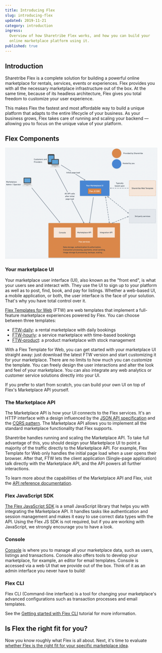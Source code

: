 ```yaml
---
title: Introducing Flex
slug: introducing-flex
updated: 2019-11-21
category: introduction
ingress:
  Overview of how Sharetribe Flex works, and how you can build your
  online marketplace platform using it.
published: true
---
```


## Introduction

Sharetribe Flex is a complete solution for building a powerful online
marketplace for rentals, services, events or experiences. Flex provides
you with all the necessary marketplace infrastructure out of the box. At
the same time, because of its headless architecture, Flex gives you
total freedom to customize your user experience.

This makes Flex the fastest and most affordable way to build a unique
platform that adapts to the entire lifecycle of your business. As your
business grows, Flex takes care of running and scaling your backend —
allowing you to focus on the unique value of your platform.

## Flex Components

![Flex customer architecture](./flex-customer-architecture.png)

### Your marketplace UI

Your marketplace user interface (UI), also known as the "front end", is
what your users see and interact with. They use the UI to sign up to
your platform as well as to post, find, book, and pay for listings.
Whether a web-based UI, a mobile application, or both, the user
interface is the face of your solution. That's why you have total
control over it.

[Flex Templates for Web](/introduction/getting-started-with-ftw-daily/)
(FTW) are web templates that implement a full-feature marketplace
experiences powered by Flex. You can choose between three templates:

- [FTW-daily](https://github.com/sharetribe/ftw-daily): a rental
  marketplace with daily bookings
- [FTW-hourly](https://github.com/sharetribe/ftw-hourly): a service
  marketplace with time-based bookings
- [FTW-product](https://github.com/sharetribe/ftw-product): a product
  marketplace with stock management

With a Flex Template for Web, you can get started with your marketplace
UI straight away: just download the latest FTW version and start
customizing it for your marketplace. There are no limits to how much you
can customize the template. You can freely design the user interactions
and alter the look and feel of your marketplace. You can also integrate
any web analytics or customer service solutions directly into your UI.

If you prefer to start from scratch, you can build your own UI on top of
Flex's Marketplace API yourself.

### The Marketplace API

The Marketplace API is how your UI connects to the Flex services. It's
an HTTP interface with a design influenced by the
[JSON API specification](https://jsonapi.org/) and the
[CQRS pattern](https://martinfowler.com/bliki/CQRS.html). The
Marketplace API allows you to implement all the standard marketplace
functionality that Flex supports.

Sharetribe handles running and scaling the Marketplace API. To take full
advantage of this, you should design your Marketplace UI to point a
majority of the traffic directly to the Marketplace API. For example,
Flex Template for Web only handles the initial page load when a user
opens their browser. After that, FTW lets the client application
(Single-page application) talk directly with the Marketplace API, and
the API powers all further interactions.

To learn more about the capabilities of the Marketplace API and Flex,
visit the [API reference documentation](/concepts/api/).

### Flex JavaScript SDK

[The Flex JavaScript SDK](/concepts/js-sdk/) is a small JavaScript
library that helps you with integrating the Marketplace API. It handles
tasks like authentication and session management and makes it easy to
use correct data types with the API. Using the Flex JS SDK is not
required, but if you are working with JavaScript, we strongly encourage
you to have a look.

### Console

[Console](https://flex-console.sharetribe.com/) is where you to manage
all your marketplace data, such as users, listings and transactions.
Console also offers tools to develop your marketplace, for example, an
editor for email templates. Console is accessed via a web UI that we
provide out of the box. Think of it as an admin interface you never have
to build!

### Flex CLI

Flex CLI (Command-line interface) is a tool for changing your
marketplace's advanced configurations such as transaction processes and
email templates.

See the
[Getting started with Flex CLI](/introduction/getting-started-with-flex-cli/)
tutorial for more information.

## Is Flex the right fit for you?

Now you know roughly what Flex is all about. Next, it's time to evaluate
[whether Flex is the right fit for your specific marketplace idea](/introduction/is-flex-right-for-you/).
